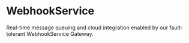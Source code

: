 # WebhookService
Real-time message queuing and cloud integration enabled by our fault-tolerant WebhookService Gateway.
